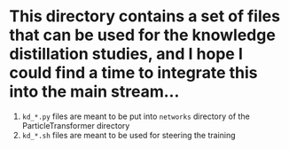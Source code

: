 # This directory contains a set of files that can be used for the knowledge distillation studies, and I hope I could find a time to integrate this into the main stream...


1. `kd_*.py` files are meant to be put into `networks` directory of the ParticleTransformer directory
2. `kd_*.sh` files are meant to be used for steering the training 